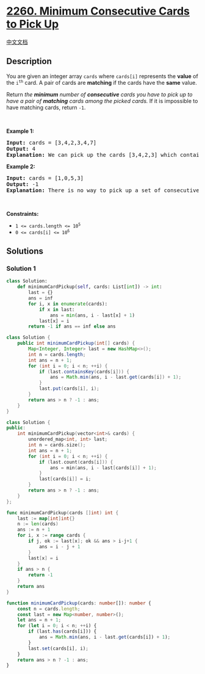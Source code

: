# [2260. Minimum Consecutive Cards to Pick Up](https://leetcode.com/problems/minimum-consecutive-cards-to-pick-up)

[中文文档](/solution/2200-2299/2260.Minimum%20Consecutive%20Cards%20to%20Pick%20Up/README.md)

<!-- tags:Array,Hash Table,Sliding Window -->

## Description

<p>You are given an integer array <code>cards</code> where <code>cards[i]</code> represents the <strong>value</strong> of the <code>i<sup>th</sup></code> card. A pair of cards are <strong>matching</strong> if the cards have the <strong>same</strong> value.</p>

<p>Return<em> the <strong>minimum</strong> number of <strong>consecutive</strong> cards you have to pick up to have a pair of <strong>matching</strong> cards among the picked cards.</em> If it is impossible to have matching cards, return <code>-1</code>.</p>

<p>&nbsp;</p>
<p><strong class="example">Example 1:</strong></p>

<pre>
<strong>Input:</strong> cards = [3,4,2,3,4,7]
<strong>Output:</strong> 4
<strong>Explanation:</strong> We can pick up the cards [3,4,2,3] which contain a matching pair of cards with value 3. Note that picking up the cards [4,2,3,4] is also optimal.
</pre>

<p><strong class="example">Example 2:</strong></p>

<pre>
<strong>Input:</strong> cards = [1,0,5,3]
<strong>Output:</strong> -1
<strong>Explanation:</strong> There is no way to pick up a set of consecutive cards that contain a pair of matching cards.
</pre>

<p>&nbsp;</p>
<p><strong>Constraints:</strong></p>

<ul>
	<li><code>1 &lt;= cards.length &lt;= 10<sup>5</sup></code></li>
	<li><code>0 &lt;= cards[i] &lt;= 10<sup>6</sup></code></li>
</ul>

## Solutions

### Solution 1

<!-- tabs:start -->

```python
class Solution:
    def minimumCardPickup(self, cards: List[int]) -> int:
        last = {}
        ans = inf
        for i, x in enumerate(cards):
            if x in last:
                ans = min(ans, i - last[x] + 1)
            last[x] = i
        return -1 if ans == inf else ans
```

```java
class Solution {
    public int minimumCardPickup(int[] cards) {
        Map<Integer, Integer> last = new HashMap<>();
        int n = cards.length;
        int ans = n + 1;
        for (int i = 0; i < n; ++i) {
            if (last.containsKey(cards[i])) {
                ans = Math.min(ans, i - last.get(cards[i]) + 1);
            }
            last.put(cards[i], i);
        }
        return ans > n ? -1 : ans;
    }
}
```

```cpp
class Solution {
public:
    int minimumCardPickup(vector<int>& cards) {
        unordered_map<int, int> last;
        int n = cards.size();
        int ans = n + 1;
        for (int i = 0; i < n; ++i) {
            if (last.count(cards[i])) {
                ans = min(ans, i - last[cards[i]] + 1);
            }
            last[cards[i]] = i;
        }
        return ans > n ? -1 : ans;
    }
};
```

```go
func minimumCardPickup(cards []int) int {
	last := map[int]int{}
	n := len(cards)
	ans := n + 1
	for i, x := range cards {
		if j, ok := last[x]; ok && ans > i-j+1 {
			ans = i - j + 1
		}
		last[x] = i
	}
	if ans > n {
		return -1
	}
	return ans
}
```

```ts
function minimumCardPickup(cards: number[]): number {
    const n = cards.length;
    const last = new Map<number, number>();
    let ans = n + 1;
    for (let i = 0; i < n; ++i) {
        if (last.has(cards[i])) {
            ans = Math.min(ans, i - last.get(cards[i]) + 1);
        }
        last.set(cards[i], i);
    }
    return ans > n ? -1 : ans;
}
```

<!-- tabs:end -->

<!-- end -->
